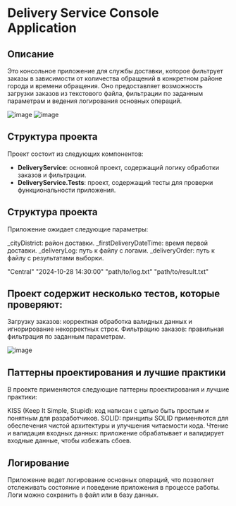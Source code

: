 # Delivery Service Console Application

## Описание

Это консольное приложение для службы доставки, которое фильтрует заказы в зависимости от количества обращений в конкретном районе города и времени обращения. Оно предоставляет возможность загрузки заказов из текстового файла, фильтрации по заданным параметрам и ведения логирования основных операций.

![image](https://github.com/user-attachments/assets/f00e5056-20e8-4458-a221-22ed79a7a4f3)
![image](https://github.com/user-attachments/assets/fa761a8c-c00e-4187-b63a-2ebfb2725657)


## Структура проекта

Проект состоит из следующих компонентов:

- **DeliveryService**: основной проект, содержащий логику обработки заказов и фильтрации.
- **DeliveryService.Tests**: проект, содержащий тесты для проверки функциональности приложения.


## Структура проекта
Приложение ожидает следующие параметры:

_cityDistrict: район доставки.
_firstDeliveryDateTime: время первой доставки.
_deliveryLog: путь к файлу с логами.
_deliveryOrder: путь к файлу с результатами выборки.

"Central" "2024-10-28 14:30:00" "path/to/log.txt" "path/to/result.txt"

## Проект содержит несколько тестов, которые проверяют:

Загрузку заказов: корректная обработка валидных данных и игнорирование некорректных строк.
Фильтрацию заказов: правильная фильтрация по заданным параметрам.

![image](https://github.com/user-attachments/assets/12f4c7fe-5bc7-4b62-b55f-8e8ccf4116a2)


## Паттерны проектирования и лучшие практики
В проекте применяются следующие паттерны проектирования и лучшие практики:

KISS (Keep It Simple, Stupid): код написан с целью быть простым и понятным для разработчиков.
SOLID: принципы SOLID применяются для обеспечения чистой архитектуры и улучшения читаемости кода.
Чтение и валидация входных данных: приложение обрабатывает и валидирует входные данные, чтобы избежать сбоев.

## Логирование
Приложение ведет логирование основных операций, что позволяет отслеживать состояние и поведение приложения в процессе работы. Логи можно сохранить в файл или в базу данных.
